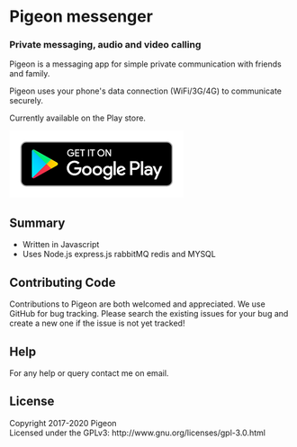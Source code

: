 <h1>Pigeon messenger </h1>
<h3>Private messaging, audio and video calling</h3>

Pigeon is a messaging app for simple private communication with friends and family.

Pigeon uses your phone's data connection (WiFi/3G/4G) to communicate securely.

Currently available on the Play store.

<a href="https://play.google.com/store/apps/details?id=com.pigeonmessenger"> <img src="https://github.com/codeboy34/Pigeon-Android/blob/master/download.png"/></a>


<h2>Summary</h2>
<ul>
  <li>Written in Javascript</li>
<li>Uses Node.js express.js rabbitMQ redis and MYSQL </li>
  </ul>
  
   <h2>Contributing Code</h2>
  Contributions to Pigeon are both welcomed and appreciated.
  We use GitHub for bug tracking. Please search the existing issues for your bug and create a new one if the issue is not yet tracked!
  
  <h2>Help</h2>
For any help or query contact me on email.
  <h2>License</h2>
  Copyright 2017-2020 Pigeon <br/>
  Licensed under the GPLv3: http://www.gnu.org/licenses/gpl-3.0.html
